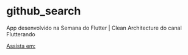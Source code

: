 # github_search

App desenvolvido na Semana do Flutter | Clean Architecture do canal Flutterando

[Assista em:](https://www.youtube.com/watch?v=VacEeKvY2bg&list=PLlBnICoI-g-d-v_fWlkZX2HRgHHPnJx9s&index=1)